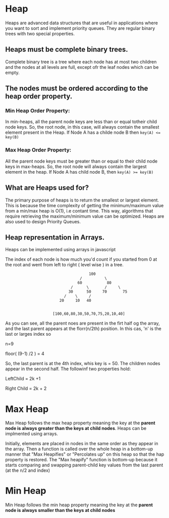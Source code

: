 # Heap

Heaps are advanced data structures that are useful in applications where you want to sort and implement priority queues. They are regular binary trees with two special properties.

## Heaps must be complete binary trees.

Complete binary tree is a tree where each node has at most two children and the nodes at all levels are full, except ofr the leaf nodes which can be empty.

## The nodes must be ordered according to the heap order property.

### Min Heap Order Property:

In min-heaps, all the parent node keys are less than or equal totheir child node keys. So, the root node, in this case, will always contain the smallest element present in the Heap. If Node A has a childe node B then `key(A) <= key(B)`

### Max Heap Order Property:

All the parent node keys must be greater than or equal to their child node keys in max-heaps. So, the root node will always contain the largest element in the heap. If Node A has child node B, then `key(A) >= key(B)`

## What are Heaps used for?

The primary purpose of heaps is to return the smallest or largest element. This is because the time complexity of getting the minimum/maximum value from a min/max heap is O(1), i.e contant time. This way, algorithms that require retrieving the maximum/minimum value can be optimized. Heaps are also used to design Priority Queues.

## Heap representation in Arrays.

Heaps can be implemented using arrays in javascript

The index of each node is how much you'd count if you started from 0 at the root and went from left to right ( level wise ) in a tree.

                                         100
                                     /          \
                                    60           80
                                 /      \       /     \
                                30      50     70       75
                              /    \     /
                            20     10   40


                         [100,60,80,30,50,70,75,20,10,40]

As you can see, all the parent noes are present in the firt half og the array, and the last parent appears at the florr(n/2th) position. In this cas, 'n' is the last or larges index so

n=9

floor( (9-1) /2 ) = 4

So, the last parent is at the 4th index, whis key is = 50. The children nodes appear in the second half. The followinf two properties hold:

LeftChild = 2k +1

Right Child = 2k + 2

# Max Heap

Max Heap follows the max heap property meaning the key at the **parent node is always greater than the keys at child nodes**. Heaps can be implmented using arrays.

Initially, elements are placed in nodes in the same order as they appear in the array. Then a function is called over the whole heap in a bottom-up manner that "Max Heapifies" or "Percolates up" on this heap so that the hap property is restored. The "Max heapify" function is bottom-up because it starts comparing and swapping parent-child key values from the last parent (at the n/2 and index)

# Min Heap

Min Heap follows the min heap property meaning the key at the **parent node is always smaller than the keys at child nodes**
